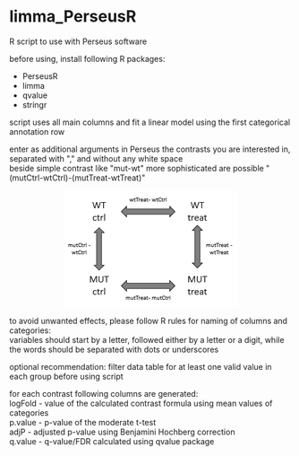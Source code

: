 # limma_PerseusR
R script to use with Perseus software

before using, install following R packages:  
- PerseusR  
- limma  
- qvalue  
- stringr

script uses all main columns and fit a linear model using the first categorical annotation row  

enter as additional arguments in Perseus the contrasts you are interested in, separated with "," and without any white space  
beside simple contrast like "mut-wt" more sophisticated are possible "(mutCtrl-wtCtrl)-(mutTreat-wtTreat)"  

<p align="center">
  <img src="/assets/contrasts.png" />
</p>

to avoid unwanted effects, please follow R rules for naming of columns and categories:  
variables should start by a letter, followed either by a letter or a digit, while the words should be separated with dots or underscores 

optional recommendation: filter data table for at least one valid value in each group before using script

for each contrast following columns are generated:  
logFold - value of the calculated contrast formula using mean values of categories  
p.value - p-value of the moderate t-test  
adjP - adjusted p-value using Benjamini Hochberg correction  
q.value - q-value/FDR calculated using qvalue package  
